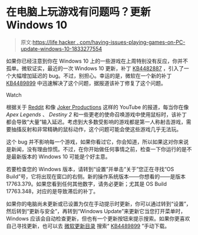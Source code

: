 # 在电脑上玩游戏有问题吗？更新 Windows 10

> 原文:[https://life hacker . com/having-issues-playing-games-on-PC-update-windows-10-1833277554](https://lifehacker.com/having-issues-playing-games-on-pc-update-windows-10-1833277554)

如果你已经注意到你在 Windows 10 上的一些游戏在上周特别没有反应，你并不孤单。微软证实，最近的一次 Windows 10 更新，补丁 [KB4482887](https://hothardware.com/news/microsoft-windows-10-october-update-cripple-game-performance) ，引入了一个大幅增加延迟的 bug。不过，别担心。幸运的是，微软在一个新的补丁 [KB4489899](https://support.microsoft.com/en-us/help/4489899/windows-10-update-kb4489899) 中迅速解决了这个问题，据报道该补丁修复了这个问题。

Watch

根据关于 [Reddit](https://www.reddit.com/r/Windows10/comments/aw8il0/march_1_2019_kb4482887_os_build_17763348/) 和像 [Joker Productions](https://www.youtube.com/watch?v=jJGDRffb9q4) 这样的 YouTube 的报道，每当你在像 *Apex Legends* 、 *Destiny 2* 和一些更老的使命召唤游戏中使用鼠标时，该补丁都会导致“大量”输入延迟。考虑到大多数受影响的游戏都是第一人称射击游戏，需要抽搐反射和非常精确的鼠标动作，这个问题可能会使这些游戏几乎无法玩。

这个 bug 并不影响每一个游戏，如果你看过它，你会知道，所以如果这对你来说是新闻，没有理由惊慌。不过，在你开始做任何事情之前，检查一下你运行的是不是最新版本的 Windows 10 可能是个好主意。

若要检查您的 Windows 版本，请转到“设置”并单击“关于”您正在寻找“OS Build”号，它将出现在窗口的右侧。新的操作系统版本——你想看的——是版本 17763.379。如果您看到任何其他数字，请务必更新；尤其是 OS Build 17763.348，对应的是导致滞后的补丁。

如果你的电脑尚未更新或已设置为仅在手动提示时更新，你可以通过转到“设置”，然后转到“更新与安全”，再转到“Windows Update”来更新它当您打开菜单时，Windows 应该会自动检查更新，但也有一个更新按钮来提示搜索。如果你更喜欢自己寻找更新，也可以去 [微软更新目录](https://www.catalog.update.microsoft.com/Home.aspx) 搜索“ [KB4489899](https://support.microsoft.com/en-us/help/4489899/windows-10-update-kb4489899) ”手动下载。